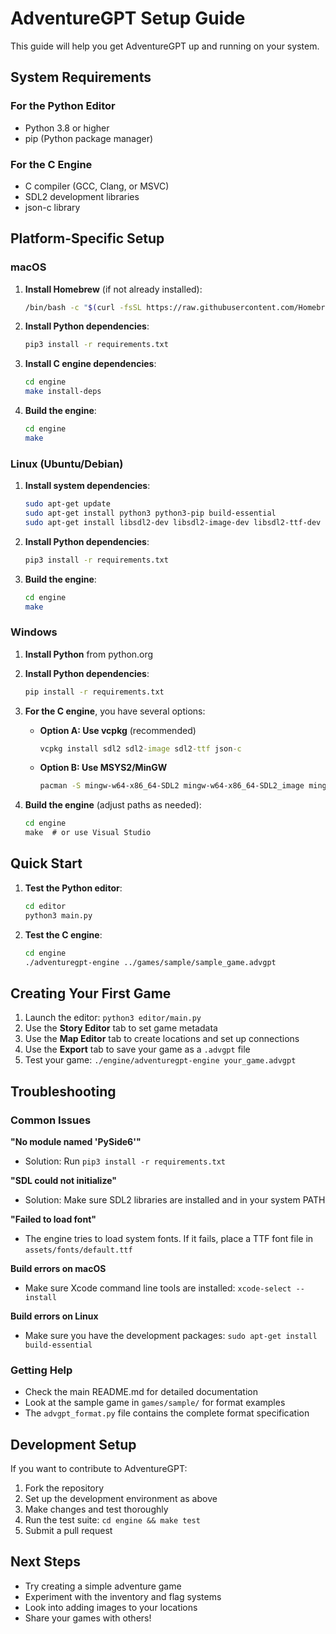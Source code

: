 # AdventureGPT Setup Guide

This guide will help you get AdventureGPT up and running on your system.

## System Requirements

### For the Python Editor
- Python 3.8 or higher
- pip (Python package manager)

### For the C Engine
- C compiler (GCC, Clang, or MSVC)
- SDL2 development libraries
- json-c library

## Platform-Specific Setup

### macOS

1. **Install Homebrew** (if not already installed):
   ```bash
   /bin/bash -c "$(curl -fsSL https://raw.githubusercontent.com/Homebrew/install/HEAD/install.sh)"
   ```

2. **Install Python dependencies**:
   ```bash
   pip3 install -r requirements.txt
   ```

3. **Install C engine dependencies**:
   ```bash
   cd engine
   make install-deps
   ```

4. **Build the engine**:
   ```bash
   cd engine
   make
   ```

### Linux (Ubuntu/Debian)

1. **Install system dependencies**:
   ```bash
   sudo apt-get update
   sudo apt-get install python3 python3-pip build-essential
   sudo apt-get install libsdl2-dev libsdl2-image-dev libsdl2-ttf-dev libjson-c-dev
   ```

2. **Install Python dependencies**:
   ```bash
   pip3 install -r requirements.txt
   ```

3. **Build the engine**:
   ```bash
   cd engine
   make
   ```

### Windows

1. **Install Python** from python.org

2. **Install Python dependencies**:
   ```cmd
   pip install -r requirements.txt
   ```

3. **For the C engine**, you have several options:
   - **Option A: Use vcpkg** (recommended)
     ```cmd
     vcpkg install sdl2 sdl2-image sdl2-ttf json-c
     ```
   - **Option B: Use MSYS2/MinGW**
     ```bash
     pacman -S mingw-w64-x86_64-SDL2 mingw-w64-x86_64-SDL2_image mingw-w64-x86_64-SDL2_ttf mingw-w64-x86_64-json-c
     ```

4. **Build the engine** (adjust paths as needed):
   ```cmd
   cd engine
   make  # or use Visual Studio
   ```

## Quick Start

1. **Test the Python editor**:
   ```bash
   cd editor
   python3 main.py
   ```

2. **Test the C engine**:
   ```bash
   cd engine
   ./adventuregpt-engine ../games/sample/sample_game.advgpt
   ```

## Creating Your First Game

1. Launch the editor: `python3 editor/main.py`
2. Use the **Story Editor** tab to set game metadata
3. Use the **Map Editor** tab to create locations and set up connections
4. Use the **Export** tab to save your game as a `.advgpt` file
5. Test your game: `./engine/adventuregpt-engine your_game.advgpt`

## Troubleshooting

### Common Issues

**"No module named 'PySide6'"**
- Solution: Run `pip3 install -r requirements.txt`

**"SDL could not initialize"**
- Solution: Make sure SDL2 libraries are installed and in your system PATH

**"Failed to load font"**
- The engine tries to load system fonts. If it fails, place a TTF font file in `assets/fonts/default.ttf`

**Build errors on macOS**
- Make sure Xcode command line tools are installed: `xcode-select --install`

**Build errors on Linux**
- Make sure you have the development packages: `sudo apt-get install build-essential`

### Getting Help

- Check the main README.md for detailed documentation
- Look at the sample game in `games/sample/` for format examples
- The `advgpt_format.py` file contains the complete format specification

## Development Setup

If you want to contribute to AdventureGPT:

1. Fork the repository
2. Set up the development environment as above
3. Make changes and test thoroughly
4. Run the test suite: `cd engine && make test`
5. Submit a pull request

## Next Steps

- Try creating a simple adventure game
- Experiment with the inventory and flag systems
- Look into adding images to your locations
- Share your games with others! 